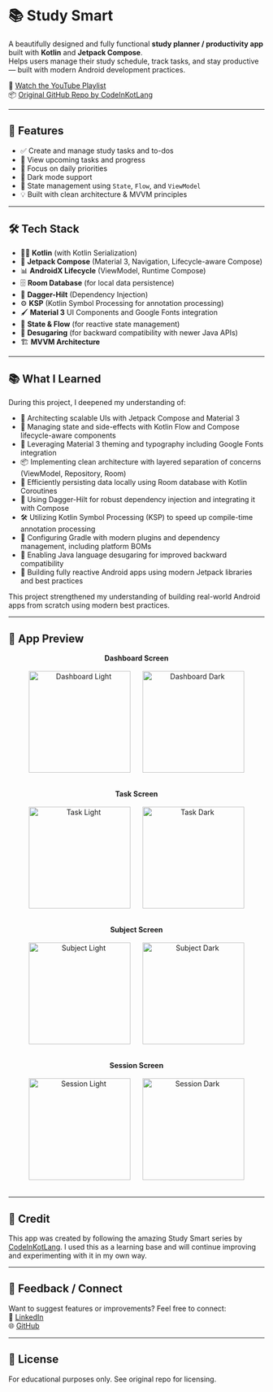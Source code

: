 # 📚 Study Smart

A beautifully designed and fully functional **study planner / productivity app** built with **Kotlin** and **Jetpack Compose**.  
Helps users manage their study schedule, track tasks, and stay productive — built with modern Android development practices.

🎥 [Watch the YouTube Playlist](https://youtube.com/playlist?list=PL1b73-6UjePA9ck6zJjMJoq_8TOxBgdsc&si=eVRyaCRmerXFBr-h)  
📦 [Original GitHub Repo by CodeInKotLang](https://github.com/CodeInKotLang/StudySmart/tree/%237_Final_App)

---

## 🌟 Features

- ✅ Create and manage study tasks and to-dos
- 📅 View upcoming tasks and progress
- 🎯 Focus on daily priorities
- 🌙 Dark mode support
- 🔄 State management using `State`, `Flow`, and `ViewModel`
- 💡 Built with clean architecture & MVVM principles

---

## 🛠 Tech Stack

- 🧑‍💻 **Kotlin** (with Kotlin Serialization)  
- 🎨 **Jetpack Compose** (Material 3, Navigation, Lifecycle-aware Compose)  
- 📊 **AndroidX Lifecycle** (ViewModel, Runtime Compose)  
- 🗄️ **Room Database** (for local data persistence)  
- 🧩 **Dagger-Hilt** (Dependency Injection)  
- ⚙️ **KSP** (Kotlin Symbol Processing for annotation processing)  
- 🖌️ **Material 3** UI Components and Google Fonts integration  
- 🔄 **State & Flow** (for reactive state management)  
- 🔧 **Desugaring** (for backward compatibility with newer Java APIs)  
- 🏗️ **MVVM Architecture**  

---

## 📚 What I Learned

During this project, I deepened my understanding of:

- 🧱 Architecting scalable UIs with Jetpack Compose and Material 3  
- 🧠 Managing state and side-effects with Kotlin Flow and Compose lifecycle-aware components  
- 🎨 Leveraging Material 3 theming and typography including Google Fonts integration  
- 📦 Implementing clean architecture with layered separation of concerns (ViewModel, Repository, Room)  
- 💾 Efficiently persisting data locally using Room database with Kotlin Coroutines  
- 🧩 Using Dagger-Hilt for robust dependency injection and integrating it with Compose  
- 🛠 Utilizing Kotlin Symbol Processing (KSP) to speed up compile-time annotation processing  
- 🔧 Configuring Gradle with modern plugins and dependency management, including platform BOMs  
- 🔄 Enabling Java language desugaring for improved backward compatibility  
- 🚀 Building fully reactive Android apps using modern Jetpack libraries and best practices  

This project strengthened my understanding of building real-world Android apps from scratch using modern best practices.

---

## 🎥 App Preview


<div style="text-align: center; margin-bottom: 30px;">
  <strong>Dashboard Screen</strong><br><br>
  <img src="https://github.com/user-attachments/assets/17142590-6192-4bc1-b358-16fbea7edc57" width="200" alt="Dashboard Light" style="margin-right: 20px;">
  <img src="https://github.com/user-attachments/assets/6c98519a-444f-4a1a-b4b3-88075ab35024" width="200" alt="Dashboard Dark">
</div>

<div style="text-align: center; margin-bottom: 30px;">
  <strong>Task Screen</strong><br><br>
  <img src="https://github.com/user-attachments/assets/a5a50801-c561-431b-a570-7b2dbc303648" width="200" alt="Task Light" style="margin-right: 20px;">
  <img src="https://github.com/user-attachments/assets/2c74d61f-7918-464d-9f10-3911e248c77d" width="200" alt="Task Dark">
</div>

<div style="text-align: center; margin-bottom: 30px;">
  <strong>Subject Screen</strong><br><br>
  <img src="https://github.com/user-attachments/assets/decf40e6-1246-4516-a4f2-03a8d7895966" width="200" alt="Subject Light" style="margin-right: 20px;">
  <img src="https://github.com/user-attachments/assets/a6d5bf6c-262f-49dc-97f8-7cbcb367bbaf" width="200" alt="Subject Dark">
</div>

<div style="text-align: center; margin-bottom: 30px;">
  <strong>Session Screen</strong><br><br>
  <img src="https://github.com/user-attachments/assets/091a6b71-90e8-4c7d-9cc7-8c99caa38193" width="200" alt="Session Light" style="margin-right: 20px;">
  <img src="https://github.com/user-attachments/assets/5d63fd01-5b3d-4ed9-b126-88439b6a1eec" width="200" alt="Session Dark">
</div>


---

## 🙌 Credit

This app was created by following the amazing Study Smart series by [CodeInKotLang](https://youtube.com/playlist?list=PL1b73-6UjePA9ck6zJjMJoq_8TOxBgdsc&si=eVRyaCRmerXFBr-h).
I used this as a learning base and will continue improving and experimenting with it in my own way.

---

## 📩 Feedback / Connect

Want to suggest features or improvements? Feel free to connect:  
🔗 [LinkedIn](www.linkedin.com/in/rohan-singh-rawat-78614a263)  
🌐 [GitHub](https://github.com/Rohan010101)

---

## 📄 License

For educational purposes only. See original repo for licensing.
